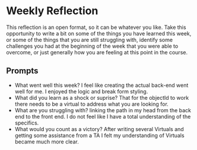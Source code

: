 # Weekly Reflection
This reflection is an open format, so it can be whatever you like. Take this opportunity to write a bit on some of the things you have learned this week, or some of the things that you are still struggling with, identify some challenges you had at the beginning of the week that you were able to overcome, or just generally how you are feeling at this point in the course.

## Prompts
- What went well this week?
I feel like creating the actual back-end went well for me. I enjoyed the logic and break form styling. 
- What did you learn as a shock or suprise?
That for the objectId to work there needs to be a virtual to address what you are looking for. 
- What are you struggling with?
linking the path in my head from the back end to the front end. I do not feel like I have a total understanding of the specifics. 
- What would you count as a victory?
After writing several Virtuals and getting some assistance from a TA I felt my understanding of Virtuals became much more clear. 